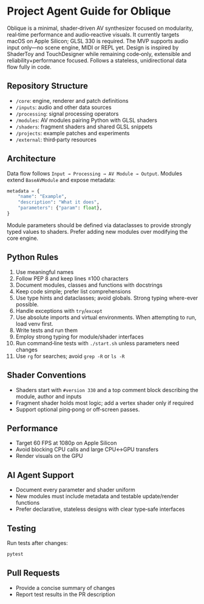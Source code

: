 # Project Agent Guide for Oblique

Oblique is a minimal, shader‑driven AV synthesizer focused on modularity,
real‑time performance and audio‑reactive visuals. It currently targets macOS on
Apple Silicon; GLSL 330 is required. The MVP supports audio input only—no scene
engine, MIDI or REPL yet. Design is inspired by ShaderToy and
TouchDesigner while remaining code‑only, extensible and reliability+performance focused.
Follows a stateless, unidirectional data flow fully in code. 

## Repository Structure

- `/core`: engine, renderer and patch definitions
- `/inputs`: audio and other data sources
- `/processing`: signal processing operators
- `/modules`: AV modules pairing Python with GLSL shaders
- `/shaders`: fragment shaders and shared GLSL snippets
- `/projects`: example patches and experiments
- `/external`: third‑party resources

## Architecture

Data flow follows `Input → Processing → AV Module → Output`.
Modules extend `BaseAVModule` and expose metadata:

```python
metadata = {
    "name": "Example",
    "description": "What it does",
    "parameters": {"param": float},
}
```

Module parameters should be defined via dataclasses to provide strongly typed values to
shaders. Prefer adding new modules over modifying the core engine.

## Python Rules

1. Use meaningful names
2. Follow PEP 8 and keep lines ≤100 characters
3. Document modules, classes and functions with docstrings
4. Keep code simple; prefer list comprehensions
5. Use type hints and dataclasses; avoid globals. Strong typing where-ever possible.
6. Handle exceptions with `try`/`except`
7. Use absolute imports and virtual environments. When attempting to run, load venv first. 
8. Write tests and run them
9. Employ strong typing for module/shader interfaces
10. Run command‑line tests with `./start.sh` unless parameters need changes
11. Use `rg` for searches; avoid `grep -R` or `ls -R`

## Shader Conventions

- Shaders start with `#version 330` and a top comment block describing the
  module, author and inputs
- Fragment shader holds most logic; add a vertex shader only if required
- Support optional ping‑pong or off‑screen passes. 

## Performance

- Target 60 FPS at 1080p on Apple Silicon
- Avoid blocking CPU calls and large CPU↔GPU transfers
- Render visuals on the GPU

## AI Agent Support

- Document every parameter and shader uniform
- New modules must include metadata and testable update/render functions
- Prefer declarative, stateless designs with clear type‑safe interfaces

## Testing

Run tests after changes:

```bash
pytest
```

## Pull Requests

- Provide a concise summary of changes
- Report test results in the PR description
